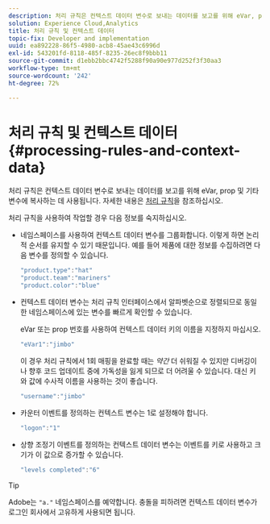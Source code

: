 ```yaml
---
description: 처리 규칙은 컨텍스트 데이터 변수로 보내는 데이터를 보고를 위해 eVar, prop 및 기타 변수에 복사하는 데 사용됩니다.
solution: Experience Cloud,Analytics
title: 처리 규칙 및 컨텍스트 데이터
topic-fix: Developer and implementation
uuid: ea892228-86f5-4980-acb8-45ae43c6996d
exl-id: 543201fd-8118-485f-8235-26ec8f9bbb11
source-git-commit: d1ebb2bbc4742f5288f90a90e977d252f3f30aa3
workflow-type: tm+mt
source-wordcount: '242'
ht-degree: 72%

---
```


# 처리 규칙 및 컨텍스트 데이터 {#processing-rules-and-context-data}

처리 규칙은 컨텍스트 데이터 변수로 보내는 데이터를 보고를 위해 eVar, prop 및 기타 변수에 복사하는 데 사용됩니다. 자세한 내용은 [처리 규칙](https://experienceleague.adobe.com/docs/analytics/admin/admin-tools/processing-rules/processing-rules.html)을 참조하십시오.

처리 규칙을 사용하여 작업할 경우 다음 정보를 숙지하십시오.

* 네임스페이스를 사용하여 컨텍스트 데이터 변수를 그룹화합니다. 이렇게 하면 논리적 순서를 유지할 수 있기 때문입니다. 예를 들어 제품에 대한 정보를 수집하려면 다음 변수를 정의할 수 있습니다.

   ```js
   "product.type":"hat" 
   "product.team":"mariners" 
   "product.color":"blue"
   ```

* 컨텍스트 데이터 변수는 처리 규칙 인터페이스에서 알파벳순으로 정렬되므로 동일한 네임스페이스에 있는 변수를 빠르게 확인할 수 있습니다.

   eVar 또는 prop 번호를 사용하여 컨텍스트 데이터 키의 이름을 지정하지 마십시오.

   ```js
   "eVar1":"jimbo"
   ```

   이 경우 처리 규칙에서 1회 매핑을 완료할 때는 *약간* 더 쉬워질 수 있지만 디버깅이나 향후 코드 업데이트 중에 가독성을 잃게 되므로 더 어려울 수 있습니다. 대신 키와 값에 수사적 이름을 사용하는 것이 좋습니다.

   ```js
   "username":"jimbo"
   ```

* 카운터 이벤트를 정의하는 컨텍스트 변수는 1로 설정해야 합니다.

   ```js
   "logon":"1"
   ```

* 상향 조정기 이벤트를 정의하는 컨텍스트 데이터 변수는 이벤트를 키로 사용하고 크기가 이 값으로 증가할 수 있습니다.

   ```js
   "levels completed":"6"
   ```

>[!TIP]
>
>Adobe는 `"a."` 네임스페이스를 예약합니다. 충돌을 피하려면 컨텍스트 데이터 변수가 로그인 회사에서 고유하게 사용되면 됩니다.
